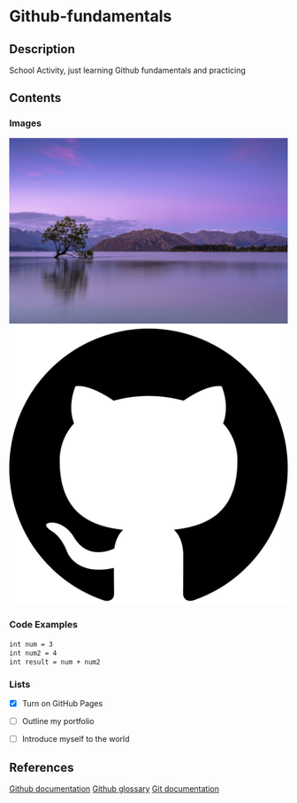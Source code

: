 # Github-fundamentals

## Description
School Activity, just learning Github fundamentals and practicing

## Contents
### Images
![There's the sea and a lonely tree](seaAndTree.jpeg)
![This is Github's Logo](githubImage.jpeg)

### Code Examples
```
int num = 3
int num2 = 4
int result = num + num2
```

### Lists

- [x] Turn on GitHub Pages
- [ ] Outline my portfolio
- [ ] Introduce myself to the world


## References
[Github documentation](https://docs.github.com/en)
[Github glossary](https://docs.github.com/en/get-started/learning-about-github/github-glossary)
[Git documentation](https://git-scm.com/doc)
